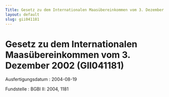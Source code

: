 ```yaml
---
Title: Gesetz zu dem Internationalen Maasübereinkommen vom 3. Dezember 2002
layout: default
slug: gii041181
---
```


# Gesetz zu dem Internationalen Maasübereinkommen vom 3. Dezember 2002 (GII041181)

Ausfertigungsdatum
:   2004-08-19

Fundstelle
:   BGBl II: 2004, 1181


